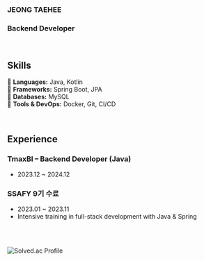 ### JEONG TAEHEE  
### **Backend Developer**  

<br>

## Skills  
🔹 **Languages:** Java, Kotlin  
🔹 **Frameworks:** Spring Boot, JPA  
🔹 **Databases:** MySQL  
🔹 **Tools & DevOps:** Docker, Git, CI/CD  

<br>

## Experience  
### TmaxBI – Backend Developer (Java)  
- 2023.12 ~ 2024.12  

### SSAFY 9기 수료  
- 2023.01 ~ 2023.11  
- Intensive training in full-stack development with Java & Spring  

<br><br>

![Solved.ac Profile](http://mazassumnida.wtf/api/v2/generate_badge?boj=th1563)
